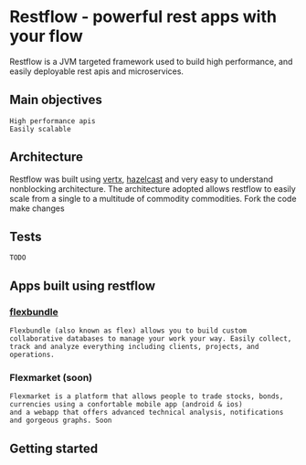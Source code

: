 # Restflow - powerful rest apps with your flow

Restflow is a JVM targeted framework used to build high performance, 
and easily deployable rest apis and microservices.


## Main objectives
    
    High performance apis
    Easily scalable


## Architecture

Restflow was built using [vertx](https://vertx.io/), [hazelcast](https://hazelcast.com/) and very easy to understand nonblocking architecture.
    The architecture adopted allows restflow to easily scale from a single to a multitude of commodity commodities.
    Fork the code make changes


## Tests
    TODO


## Apps built using restflow
### [flexbundle](https://flexbundle.com/)
    Flexbundle (also known as flex) allows you to build custom collaborative databases to manage your work your way. Easily collect, track and analyze everything including clients, projects, and operations.

### Flexmarket (soon)
    Flexmarket is a platform that allows people to trade stocks, bonds, currencies using a confortable mobile app (android & ios)
    and a webapp that offers advanced technical analysis, notifications and gorgeous graphs. Soon

## Getting started